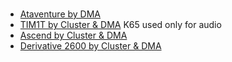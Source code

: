 #

* [Ataventure by DMA](https://www.pouet.net/prod.php?which=62139)
* [TIM1T by Cluster & DMA](https://www.pouet.net/prod.php?which=62944) K65 used only for audio
* [Ascend by Cluster & DMA](https://www.pouet.net/prod.php?which=64492)
* [Derivative 2600 by Cluster & DMA](http://www.pouet.net/prod.php?which=65838)